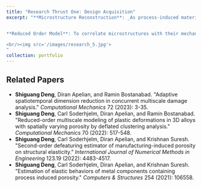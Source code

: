 ```yaml
---
title: "Research Thrust One: Design Acquisition"
excerpt: "**Microstructure Reconstruction**: _As process-induced material defects are stochastic and inevitable, how can we efficiently represent them in microstructures?_ To answer this, we applied microstructure reconstruction to characterize tomography-infused material features and build massive datasets of **statistically equivalent feature representations** of the inherent stochasticity. Classic reconstruction approaches often rely on image pixel-based correlation functions which are typically slow and memory intensive. we developed innovative geometric descriptor and spectral density function methods to statistically represent random material features (e.g., morphology, geometry, and composition) with significant dimension reduction, such that the computational time of reconstruction is **reduced from hours to seconds**. Such methods are promising for many applications, e.g., manufacturing defect inspection, material repository development, and experimental data augmentation.


**Reduced Order Model**: To correlate microstructures with their mechanics performance, we need to numerically assess the effective property of each sample in the material dataset. However, classic direct numerical simulations, e.g., finite element analysis (FEA), are often challenged by numerical issues such as high costs, mesh dependency, and slow convergence for modeling high nonlinearity and path-dependent material behaviors. To address such issues, we developed novel mechanistic reduced-order models (ROMs) that ensembles several contributions to simulate the behavior of spatially varying microstructures under irreversible deformations, including: (𝑖) **Data compression** that reduces unknown variables by decomposing computational domain into a small number of material clusters, (𝑖𝑖) **Deflation algorithm** that projects high-dimensional variables into lower dimensional spaces, and (𝑖𝑖𝑖) **Explicit-implicit constitutive integration** that guarantees positive-definiteness of stiffness matrices with adjustable temporal-spatial discretization for elastoplastic and damage simulations. Such ROMs provide dramatic acceleration for many outer-loop applications, e.g., design optimization, fast dataset generation, uncertainty quantification, and digital twins.

<br/><img src='/images/research_5.jpg'>
"
collection: portfolio
---
```

<!-- <img src='/images/500x300.png' style='width:300px;height:300px;margin-right:15px;float:left'> -->
<!-- <br/><img src='/images/research_2.jpg' align='middle'
style='width:800px;height:450px;margin-top:15px;margin-left:60px;margin-right:30px;'> -->
<!-- Design Sensitivity for CAD Defeaturing Estimation -->

<!-- Significant advancements have been achieved in microstructural modeling to account for manufacturing-induced material local defects. However, the practical application of these microscale simulations in real-world design has been limited due to their high computational costs and prohibitive memory footprints.
To overcome this challenge, we develop reduced-order models (ROMs) that approximate computationally intensive simulations with far fewer resources by projecting solution variables into a lower dimension space with spatiotemporal reductions. By integrating ROMs into a concurrent multiscale modeling framework, our reduced-order system efficiently quantifies the impacts of spatially varying heterogeneous microstructures on complex component behaviors, e.g., elasto-plasticity and fracture, which enables low-cost design applications. -->


Related Papers
------
* **Shiguang Deng**, Diran Apelian, and Ramin Bostanabad. "Adaptive spatiotemporal dimension reduction in concurrent multiscale damage analysis." _Computational Mechanics_ 72 (2023): 3-35.
* **Shiguang Deng**, Carl Soderhjelm, Diran Apelian, and Ramin Bostanabad. "Reduced-order multiscale modeling of plastic deformations in 3D alloys with spatially varying porosity by deflated clustering analysis." _Computational Mechanics_ 70 (2022): 517-548.
* **Shiguang Deng**, Carl Soderhjelm, Diran Apelian, and Krishnan Suresh. "Second-order defeaturing estimator of manufacturing-induced porosity on structural elasticity." _International Journal of Numerical Methods in Engineering_ 123.19 (2022): 4483-4517.
* **Shiguang Deng**, Carl Soderhjelm, Diran Apelian, and Krishnan Suresh. "Estimation of elastic behaviors of metal components containing process induced porosity." _Computers & Structures_ 254 (2021): 106558.

